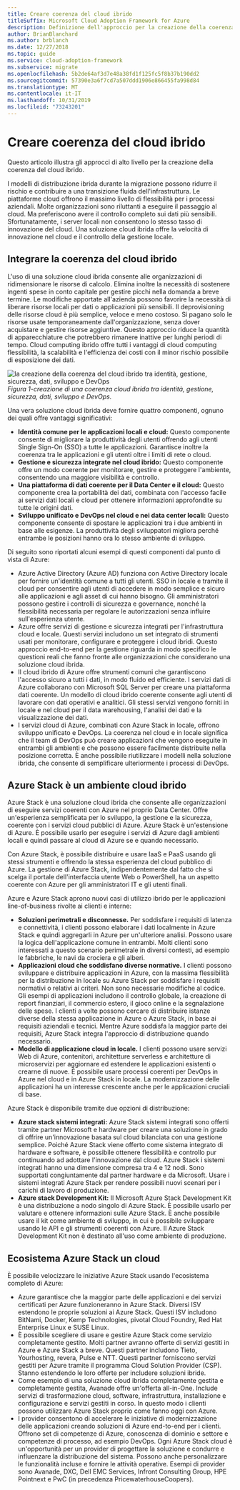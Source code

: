 ```yaml
---
title: Creare coerenza del cloud ibrido
titleSuffix: Microsoft Cloud Adoption Framework for Azure
description: Definizione dell'approccio per la creazione della coerenza del cloud ibrido.
author: BrianBlanchard
ms.author: brblanch
ms.date: 12/27/2018
ms.topic: guide
ms.service: cloud-adoption-framework
ms.subservice: migrate
ms.openlocfilehash: 5b2de64af3d7e48a38fd1f125fc5f8b37b190dd2
ms.sourcegitcommit: 57390e3a6f7cd7a507ddd1906e866455fa998d84
ms.translationtype: MT
ms.contentlocale: it-IT
ms.lasthandoff: 10/31/2019
ms.locfileid: "73243201"
---
```

# <a name="create-hybrid-cloud-consistency"></a>Creare coerenza del cloud ibrido

Questo articolo illustra gli approcci di alto livello per la creazione della coerenza del cloud ibrido.

I modelli di distribuzione ibrida durante la migrazione possono ridurre il rischio e contribuire a una transizione fluida dell'infrastruttura. Le piattaforme cloud offrono il massimo livello di flessibilità per i processi aziendali. Molte organizzazioni sono riluttanti a eseguire il passaggio al cloud. Ma preferiscono avere il controllo completo sui dati più sensibili. Sfortunatamente, i server locali non consentono lo stesso tasso di innovazione del cloud. Una soluzione cloud ibrida offre la velocità di innovazione nel cloud e il controllo della gestione locale.

## <a name="integrate-hybrid-cloud-consistency"></a>Integrare la coerenza del cloud ibrido

L'uso di una soluzione cloud ibrida consente alle organizzazioni di ridimensionare le risorse di calcolo. Elimina inoltre la necessità di sostenere ingenti spese in conto capitale per gestire picchi nella domanda a breve termine. Le modifiche apportate all'azienda possono favorire la necessità di liberare risorse locali per dati o applicazioni più sensibili. Il deprovisioning delle risorse cloud è più semplice, veloce e meno costoso. Si pagano solo le risorse usate temporaneamente dall'organizzazione, senza dover acquistare e gestire risorse aggiuntive. Questo approccio riduce la quantità di apparecchiature che potrebbero rimanere inattive per lunghi periodi di tempo. Cloud computing ibrido offre tutti i vantaggi di cloud computing flessibilità, la scalabilità e l'efficienza dei costi con il minor rischio possibile di esposizione dei dati.

![la creazione della coerenza del cloud ibrido tra identità, gestione, sicurezza, dati, sviluppo e DevOps](../../_images/hybrid-consistency.png)
*Figura 1-creazione di una coerenza cloud ibrida tra identità, gestione, sicurezza, dati, sviluppo e DevOps.*

Una vera soluzione cloud ibrida deve fornire quattro componenti, ognuno dei quali offre vantaggi significativi:

- **Identità comune per le applicazioni locali e cloud:** Questo componente consente di migliorare la produttività degli utenti offrendo agli utenti Single Sign-On (SSO) a tutte le applicazioni. Garantisce inoltre la coerenza tra le applicazioni e gli utenti oltre i limiti di rete o cloud.
- **Gestione e sicurezza integrate nel cloud ibrido:** Questo componente offre un modo coerente per monitorare, gestire e proteggere l'ambiente, consentendo una maggiore visibilità e controllo.
- **Una piattaforma di dati coerente per il Data Center e il cloud:** Questo componente crea la portabilità dei dati, combinata con l'accesso facile ai servizi dati locali e cloud per ottenere informazioni approfondite su tutte le origini dati.
- **Sviluppo unificato e DevOps nel cloud e nei data center locali:** Questo componente consente di spostare le applicazioni tra i due ambienti in base alle esigenze. La produttività degli sviluppatori migliora perché entrambe le posizioni hanno ora lo stesso ambiente di sviluppo.

Di seguito sono riportati alcuni esempi di questi componenti dal punto di vista di Azure:

- Azure Active Directory (Azure AD) funziona con Active Directory locale per fornire un'identità comune a tutti gli utenti. SSO in locale e tramite il cloud per consentire agli utenti di accedere in modo semplice e sicuro alle applicazioni e agli asset di cui hanno bisogno. Gli amministratori possono gestire i controlli di sicurezza e governance, nonché la flessibilità necessaria per regolare le autorizzazioni senza influire sull'esperienza utente.
- Azure offre servizi di gestione e sicurezza integrati per l'infrastruttura cloud e locale. Questi servizi includono un set integrato di strumenti usati per monitorare, configurare e proteggere i cloud ibridi. Questo approccio end-to-end per la gestione riguarda in modo specifico le questioni reali che fanno fronte alle organizzazioni che considerano una soluzione cloud ibrida.
- Il cloud ibrido di Azure offre strumenti comuni che garantiscono l'accesso sicuro a tutti i dati, in modo fluido ed efficiente. I servizi dati di Azure collaborano con Microsoft SQL Server per creare una piattaforma dati coerente. Un modello di cloud ibrido coerente consente agli utenti di lavorare con dati operativi e analitici. Gli stessi servizi vengono forniti in locale e nel cloud per il data warehousing, l'analisi dei dati e la visualizzazione dei dati.
- I servizi cloud di Azure, combinati con Azure Stack in locale, offrono sviluppo unificato e DevOps. La coerenza nel cloud e in locale significa che il team di DevOps può creare applicazioni che vengono eseguite in entrambi gli ambienti e che possono essere facilmente distribuite nella posizione corretta. È anche possibile riutilizzare i modelli nella soluzione ibrida, che consente di semplificare ulteriormente i processi di DevOps.

## <a name="azure-stack-in-a-hybrid-cloud-environment"></a>Azure Stack è un ambiente cloud ibrido

Azure Stack è una soluzione cloud ibrida che consente alle organizzazioni di eseguire servizi coerenti con Azure nel proprio Data Center. Offre un'esperienza semplificata per lo sviluppo, la gestione e la sicurezza, coerente con i servizi cloud pubblici di Azure. Azure Stack è un'estensione di Azure. È possibile usarlo per eseguire i servizi di Azure dagli ambienti locali e quindi passare al cloud di Azure se e quando necessario.

Con Azure Stack, è possibile distribuire e usare IaaS e PaaS usando gli stessi strumenti e offrendo la stessa esperienza del cloud pubblico di Azure. La gestione di Azure Stack, indipendentemente dal fatto che si scelga il portale dell'interfaccia utente Web o PowerShell, ha un aspetto coerente con Azure per gli amministratori IT e gli utenti finali.

Azure e Azure Stack aprono nuovi casi di utilizzo ibrido per le applicazioni line-of-business rivolte ai clienti e interne:

- **Soluzioni perimetrali e disconnesse.** Per soddisfare i requisiti di latenza e connettività, i clienti possono elaborare i dati localmente in Azure Stack e quindi aggregarli in Azure per un'ulteriore analisi. Possono usare la logica dell'applicazione comune in entrambi. Molti clienti sono interessati a questo scenario perimetrale in diversi contesti, ad esempio le fabbriche, le navi da crociera e gli alberi.
- **Applicazioni cloud che soddisfano diverse normative.** I clienti possono sviluppare e distribuire applicazioni in Azure, con la massima flessibilità per la distribuzione in locale su Azure Stack per soddisfare i requisiti normativi o relativi ai criteri. Non sono necessarie modifiche al codice. Gli esempi di applicazioni includono il controllo globale, la creazione di report finanziari, il commercio estero, il gioco online e la segnalazione delle spese. I clienti a volte possono cercare di distribuire istanze diverse della stessa applicazione in Azure o Azure Stack, in base ai requisiti aziendali e tecnici. Mentre Azure soddisfa la maggior parte dei requisiti, Azure Stack integra l'approccio di distribuzione quando necessario.
- **Modello di applicazione cloud in locale.** I clienti possono usare servizi Web di Azure, contenitori, architetture serverless e architetture di microservizi per aggiornare ed estendere le applicazioni esistenti o crearne di nuove. È possibile usare processi coerenti per DevOps in Azure nel cloud e in Azure Stack in locale. La modernizzazione delle applicazioni ha un interesse crescente anche per le applicazioni cruciali di base.

Azure Stack è disponibile tramite due opzioni di distribuzione:

- **Azure stack sistemi integrati:** Azure Stack sistemi integrati sono offerti tramite partner Microsoft e hardware per creare una soluzione in grado di offrire un'innovazione basata sul cloud bilanciata con una gestione semplice. Poiché Azure Stack viene offerto come sistema integrato di hardware e software, è possibile ottenere flessibilità e controllo pur continuando ad adottare l'innovazione dal cloud. Azure Stack i sistemi integrati hanno una dimensione compresa tra 4 e 12 nodi. Sono supportati congiuntamente dal partner hardware e da Microsoft. Usare i sistemi integrati Azure Stack per rendere possibili nuovi scenari per i carichi di lavoro di produzione.
- **Azure stack Development Kit:** Il Microsoft Azure Stack Development Kit è una distribuzione a nodo singolo di Azure Stack. È possibile usarlo per valutare e ottenere informazioni sulle Azure Stack. È anche possibile usare il kit come ambiente di sviluppo, in cui è possibile sviluppare usando le API e gli strumenti coerenti con Azure. Il Azure Stack Development Kit non è destinato all'uso come ambiente di produzione.

## <a name="azure-stack-one-cloud-ecosystem"></a>Ecosistema Azure Stack un cloud

È possibile velocizzare le iniziative Azure Stack usando l'ecosistema completo di Azure:

- Azure garantisce che la maggior parte delle applicazioni e dei servizi certificati per Azure funzioneranno in Azure Stack. Diversi ISV estendono le proprie soluzioni ai Azure Stack. Questi ISV includono BitNami, Docker, Kemp Technologies, pivotal Cloud Foundry, Red Hat Enterprise Linux e SUSE Linux.
- È possibile scegliere di usare e gestire Azure Stack come servizio completamente gestito. Molti partner avranno offerte di servizi gestiti in Azure e Azure Stack a breve. Questi partner includono Tieto, Yourhosting, revera, Pulse e NTT. Questi partner forniscono servizi gestiti per Azure tramite il programma Cloud Solution Provider (CSP). Stanno estendendo le loro offerte per includere soluzioni ibride.
- Come esempio di una soluzione cloud ibrida completamente gestita e completamente gestita, Avanade offre un'offerta all-in-One. Include servizi di trasformazione cloud, software, infrastruttura, installazione e configurazione e servizi gestiti in corso. In questo modo i clienti possono utilizzare Azure Stack proprio come fanno oggi con Azure.
- I provider consentono di accelerare le iniziative di modernizzazione delle applicazioni creando soluzioni di Azure end-to-end per i clienti. Offrono set di competenze di Azure, conoscenza di dominio e settore e competenze di processo, ad esempio DevOps. Ogni Azure Stack cloud è un'opportunità per un provider di progettare la soluzione e condurre e influenzare la distribuzione del sistema. Possono anche personalizzare le funzionalità incluse e fornire le attività operative. Esempi di provider sono Avanade, DXC, Dell EMC Services, Infront Consulting Group, HPE Pointnext e PwC (in precedenza PricewaterhouseCoopers).
